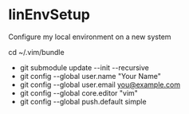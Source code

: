# linEnvSetup
Configure my local environment on a new system

cd ~/.vim/bundle

* git submodule update --init --recursive
* git config --global user.name "Your Name"
* git config --global user.email you@example.com
* git config --global core.editor "vim"
* git config --global push.default simple
